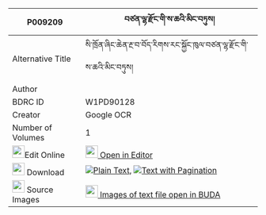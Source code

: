 |P009209|བཙན་ལྷ་རྫོང་གི་ས་ཆའི་མིང་བཏུས། 
| --- | --- 
|Alternative Title |སི་ཁྲོན་ཞིང་ཆེན་རྔ་བ་བོད་རིགས་རང་སྐྱོང་ཁུལ་བཙན་ལྷ་རྫོང་གི་ས་ཆའི་མིང་བཏུས།
|Author | 
|BDRC ID | W1PD90128
|Creator | Google OCR
|Number of Volumes| 1
|<img width="25" src="https://img.icons8.com/color/25/000000/edit-property.png">Edit Online| [<img width="25" src="https://avatars.githubusercontent.com/u/45091458?s=200&v=4"> Open in Editor](http://editor.openpecha.org/P009209)
|<img width="25" src="https://img.icons8.com/fluent/48/000000/download-2.png"/>  Download | [![](https://img.icons8.com/color/20/000000/txt.png)Plain Text](https://github.com/Openpecha/P009209/releases/download/v1/tsenlha_dzong_gi_sacha_i_ming__plain_P009209.zip), [![](https://img.icons8.com/color/20/000000/txt.png)Text with Pagination](https://github.com/Openpecha/P009209/releases/download/v1/tsenlha_dzong_gi_sacha_i_ming__pages_P009209.zip)
|<img width="25" src="https://img.icons8.com/plasticine/100/000000/pictures-folder.png"/>  Source Images | [<img width="25" src="https://library.bdrc.io/icons/BUDA-small.svg"> Images of text file open in BUDA](https://library.bdrc.io/show/bdr:W1PD90128)